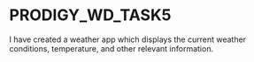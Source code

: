 # PRODIGY_WD_TASK5
I have created a weather app which displays the current weather conditions, temperature, and other relevant information.
